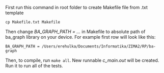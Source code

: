 First run this command in root folder to create Makefile file from .txt template

	cp Makefile.txt Makefile

Then change *BA_GRAPH_PATH = ...* in Makefile to absolute path of ba_graph library on your device. For example
first row will look like this:

    BA_GRAPH_PATH = /Users/erehulka/Documents/Informatika/ZIMA2/RP/ba-graph

Then, to compile, run `make all`. New runnable *c_main.out* will be created. Run it to run all of the tests.